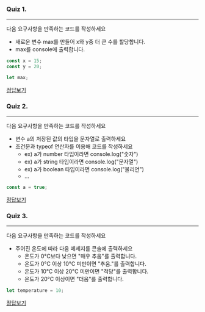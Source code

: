 ### Quiz 1.

---

다음 요구사항을 만족하는 코드를 작성하세요

- 새로운 변수 max를 만들어 x와 y중 더 큰 수를 할당합니다.
- max를 console에 출력합니다.

```javascript
const x = 15;
const y = 20;

let max;
```

[정답보기](https://github.com/winterlood/onebite-react-challenge/blob/main/missions/day02/coding-quiz/quiz1/answer.js)

### Quiz 2.

---

다음 요구사항을 만족하는 코드를 작성하세요

- 변수 a의 저장된 값의 타입을 문자열로 출력하세요
- 조건문과 typeof 연산자를 이용해 코드를 작성하세요
  - ex) a가 number 타입이라면 console.log("숫자")
  - ex) a가 string 타입이라면 console.log("문자열")
  - ex) a가 boolean 타입이라면 console.log("불리언")
  - ...

```javascript
const a = true;
```

[정답보기](https://github.com/winterlood/onebite-react-challenge/blob/main/missions/day02/coding-quiz/quiz2/answer.js)

### Quiz 3.

---

다음 요구사항을 만족하는 코드를 작성하세요

- 주어진 온도에 따라 다음 메세지를 콘솔에 출력하세요
  - 온도가 0°C보다 낮으면 "매우 추움"를 출력합니다.
  - 온도가 0°C 이상 10°C 미만이면 "추움."를 출력합니다.
  - 온도가 10°C 이상 20°C 미만이면 "적당"를 출력합니다.
  - 온도가 20°C 이상이면 "더움"를 출력합니다.

```javascript
let temperature = 10;
```

[정답보기](https://github.com/winterlood/onebite-react-challenge/blob/main/missions/day02/coding-quiz/quiz3/answer.js)

